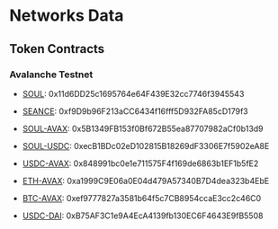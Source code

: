 # Networks Data

## Token Contracts

### Avalanche Testnet

- [SOUL](https://testnet.snowtrace.com/address/0x81582F803A17a4a454A80600e9185B42E32e0fcF#code): 0x11d6DD25c1695764e64F439E32cc7746f3945543

- [SEANCE](https://testnet.snowtrace.com/address/0xf9D9b96F213aCC6434f16fff5D932FA85cD179f3#code): 0xf9D9b96F213aCC6434f16fff5D932FA85cD179f3

- [SOUL-AVAX](https://testnet.snowtrace.com/address/0x5B1349FB153f0Bf672B55ea87707982aCf0b13d9#code): 0x5B1349FB153f0Bf672B55ea87707982aCf0b13d9

- [SOUL-USDC](https://testnet.snowtrace.com/address/0xecB1BDc02eD102815B18269dF3306E7f5902eA8E#code): 0xecB1BDc02eD102815B18269dF3306E7f5902eA8E

- [USDC-AVAX](https://testnet.snowtrace.com/address/0x848991bc0e1e711575F4f169de6863b1EF1b5fE2#code): 0x848991bc0e1e711575F4f169de6863b1EF1b5fE2

- [ETH-AVAX](https://testnet.snowtrace.com/address/0xa1999C9E06a0E04d479A57340B7D4dea323b4EbE#code): 0xa1999C9E06a0E04d479A57340B7D4dea323b4EbE

- [BTC-AVAX](https://testnet.snowtrace.com/address/0xef9777827a3581b64f5c7CB8954ccaE3cc2c46C0#code): 0xef9777827a3581b64f5c7CB8954ccaE3cc2c46C0

- [USDC-DAI](https://testnet.snowtrace.com/address/0xB75AF3C1e9A4EcA4139fb130EC6F4643E9fB5508#code): 0xB75AF3C1e9A4EcA4139fb130EC6F4643E9fB5508